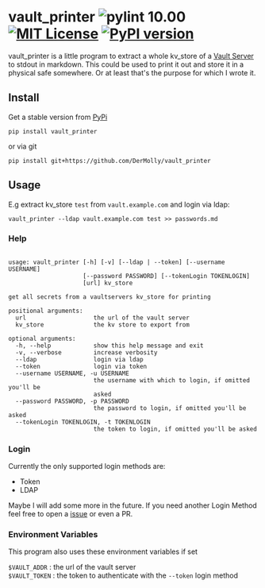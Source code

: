 # vault_printer ![pylint 10.00][pylint-badge] [![MIT License][license-badge]](LICENSE.md) [![PyPI version][pypi-badge]][pypi-project]
vault_printer is a little program to extract a whole kv_store of a [Vault Server][vaultproject] to stdout in markdown.
This could be used to print it out and store it in a physical safe somewhere. Or at least that's the purpose for which I wrote it.

## Install

Get a stable version from [PyPi][pypi]

`pip install vault_printer`

or via git

`pip install git+https://github.com/DerMolly/vault_printer`

## Usage

E.g extract kv_store `test` from `vault.example.com` and login via ldap:

`vault_printer --ldap vault.example.com test >> passwords.md `

### Help

```

usage: vault_printer [-h] [-v] [--ldap | --token] [--username USERNAME]
                     [--password PASSWORD] [--tokenLogin TOKENLOGIN]
                     [url] kv_store

get all secrets from a vaultservers kv_store for printing

positional arguments:
  url                   the url of the vault server
  kv_store              the kv store to export from

optional arguments:
  -h, --help            show this help message and exit
  -v, --verbose         increase verbosity
  --ldap                login via ldap
  --token               login via token
  --username USERNAME, -u USERNAME
                        the username with which to login, if omitted you'll be
                        asked
  --password PASSWORD, -p PASSWORD
                        the password to login, if omitted you'll be asked
  --tokenLogin TOKENLOGIN, -t TOKENLOGIN
                        the token to login, if omitted you'll be asked
```


### Login

Currently the only supported login methods are:

- Token
- LDAP

Maybe I will add some more in the future. If you need another Login Method feel free to open a [issue][tracker] or even a PR.

### Environment Variables

This program also uses these environment variables if set

`$VAULT_ADDR`  : the url of the vault server  
`$VAULT_TOKEN` : the token to authenticate with the `--token` login method 


[pylint-badge]:   https://mperlet.github.io/pybadge/badges/10.00.svg
[license-badge]:  https://img.shields.io/badge/license-MIT-007EC7.svg
[pypi-badge]:     https://badge.fury.io/py/vault-printer.svg
[pypi-project]:   https://pypi.org/project/vault_printer/
[vaultproject]:   https://www.vaultproject.io/
[pypi]:           https://pypi.org/
[tracker]:        https://github.com/DerMolly/vault_printer/issues